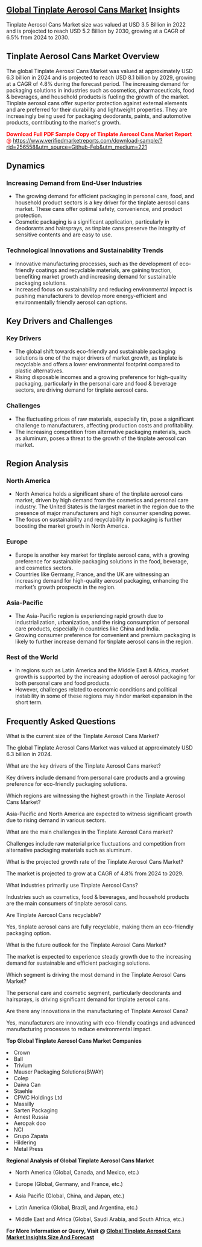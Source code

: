 <h2><a href="https://www.verifiedmarketreports.com/download-sample/?rid=256558&amp;utm_source=Github&amp;utm_medium=221" target="_blank">Global Tinplate Aerosol Cans Market</a> Insights</h2><p>Tinplate Aerosol Cans Market size was valued at USD 3.5 Billion in 2022 and is projected to reach USD 5.2 Billion by 2030, growing at a CAGR of 6.5% from 2024 to 2030.</p><p><h2>Tinplate Aerosol Cans Market Overview</h2> <p>The global Tinplate Aerosol Cans Market was valued at approximately USD 6.3 billion in 2024 and is projected to reach USD 8.1 billion by 2029, growing at a CAGR of 4.8% during the forecast period. The increasing demand for packaging solutions in industries such as cosmetics, pharmaceuticals, food & beverages, and household products is fueling the growth of the market. Tinplate aerosol cans offer superior protection against external elements and are preferred for their durability and lightweight properties. They are increasingly being used for packaging deodorants, paints, and automotive products, contributing to the market's growth.</p> <p><p><span class=""><span style="color: #ff0000;"><strong>Download Full PDF Sample Copy of Tinplate Aerosol Cans Market Report</strong> @ </span><a href="https://www.verifiedmarketreports.com/download-sample/?rid=256558&amp;utm_source=Github-Feb&amp;utm_medium=221" target="_blank">https://www.verifiedmarketreports.com/download-sample/?rid=256558&amp;utm_source=Github-Feb&amp;utm_medium=221</a></span></p></p> <h2>Dynamics</h2> <h3>Increasing Demand from End-User Industries</h3> <ul> <li>The growing demand for efficient packaging in personal care, food, and household product sectors is a key driver for the tinplate aerosol cans market. These cans offer optimal safety, convenience, and product protection.</li> <li>Cosmetic packaging is a significant application, particularly in deodorants and hairsprays, as tinplate cans preserve the integrity of sensitive contents and are easy to use.</li> </ul> <h3>Technological Innovations and Sustainability Trends</h3> <ul> <li>Innovative manufacturing processes, such as the development of eco-friendly coatings and recyclable materials, are gaining traction, benefiting market growth and increasing demand for sustainable packaging solutions.</li> <li>Increased focus on sustainability and reducing environmental impact is pushing manufacturers to develop more energy-efficient and environmentally friendly aerosol can options.</li> </ul> <h2>Key Drivers and Challenges</h2> <h3>Key Drivers</h3> <ul> <li>The global shift towards eco-friendly and sustainable packaging solutions is one of the major drivers of market growth, as tinplate is recyclable and offers a lower environmental footprint compared to plastic alternatives.</li> <li>Rising disposable incomes and a growing preference for high-quality packaging, particularly in the personal care and food & beverage sectors, are driving demand for tinplate aerosol cans.</li> </ul> <h3>Challenges</h3> <ul> <li>The fluctuating prices of raw materials, especially tin, pose a significant challenge to manufacturers, affecting production costs and profitability.</li> <li>The increasing competition from alternative packaging materials, such as aluminum, poses a threat to the growth of the tinplate aerosol can market.</li> </ul> <h2>Region Analysis</h2> <h3>North America</h3> <ul> <li>North America holds a significant share of the tinplate aerosol cans market, driven by high demand from the cosmetics and personal care industry. The United States is the largest market in the region due to the presence of major manufacturers and high consumer spending power.</li> <li>The focus on sustainability and recyclability in packaging is further boosting the market growth in North America.</li> </ul> <h3>Europe</h3> <ul> <li>Europe is another key market for tinplate aerosol cans, with a growing preference for sustainable packaging solutions in the food, beverage, and cosmetics sectors.</li> <li>Countries like Germany, France, and the UK are witnessing an increasing demand for high-quality aerosol packaging, enhancing the market’s growth prospects in the region.</li> </ul> <h3>Asia-Pacific</h3> <ul> <li>The Asia-Pacific region is experiencing rapid growth due to industrialization, urbanization, and the rising consumption of personal care products, especially in countries like China and India.</li> <li>Growing consumer preference for convenient and premium packaging is likely to further increase demand for tinplate aerosol cans in the region.</li> </ul> <h3>Rest of the World</h3> <ul> <li>In regions such as Latin America and the Middle East & Africa, market growth is supported by the increasing adoption of aerosol packaging for both personal care and food products.</li> <li>However, challenges related to economic conditions and political instability in some of these regions may hinder market expansion in the short term.</li> </ul> <h2>Frequently Asked Questions</h2> <p>What is the current size of the Tinplate Aerosol Cans Market?</p> <p>The global Tinplate Aerosol Cans Market was valued at approximately USD 6.3 billion in 2024.</p> <p>What are the key drivers of the Tinplate Aerosol Cans market?</p> <p>Key drivers include demand from personal care products and a growing preference for eco-friendly packaging solutions.</p> <p>Which regions are witnessing the highest growth in the Tinplate Aerosol Cans Market?</p> <p>Asia-Pacific and North America are expected to witness significant growth due to rising demand in various sectors.</p> <p>What are the main challenges in the Tinplate Aerosol Cans market?</p> <p>Challenges include raw material price fluctuations and competition from alternative packaging materials such as aluminum.</p> <p>What is the projected growth rate of the Tinplate Aerosol Cans Market?</p> <p>The market is projected to grow at a CAGR of 4.8% from 2024 to 2029.</p> <p>What industries primarily use Tinplate Aerosol Cans?</p> <p>Industries such as cosmetics, food & beverages, and household products are the main consumers of tinplate aerosol cans.</p> <p>Are Tinplate Aerosol Cans recyclable?</p> <p>Yes, tinplate aerosol cans are fully recyclable, making them an eco-friendly packaging option.</p> <p>What is the future outlook for the Tinplate Aerosol Cans Market?</p> <p>The market is expected to experience steady growth due to the increasing demand for sustainable and efficient packaging solutions.</p> <p>Which segment is driving the most demand in the Tinplate Aerosol Cans Market?</p> <p>The personal care and cosmetic segment, particularly deodorants and hairsprays, is driving significant demand for tinplate aerosol cans.</p> <p>Are there any innovations in the manufacturing of Tinplate Aerosol Cans?</p> <p>Yes, manufacturers are innovating with eco-friendly coatings and advanced manufacturing processes to reduce environmental impact.</p> </p><p><strong>Top Global Tinplate Aerosol Cans Market Companies</strong></p><div data-test-id=""><p><li>Crown</li><li> Ball</li><li> Trivium</li><li> Mauser Packaging Solutions(BWAY)</li><li> Colep</li><li> Daiwa Can</li><li> Staehle</li><li> CPMC Holdings Ltd</li><li> Massilly</li><li> Sarten Packaging</li><li> Arnest Russia</li><li> Aeropak doo</li><li> NCI</li><li> Grupo Zapata</li><li> Hildering</li><li> Metal Press</li></p><div><strong>Regional Analysis of&nbsp;Global Tinplate Aerosol Cans Market</strong></div><ul><li dir="ltr"><p dir="ltr">North America&nbsp;(Global, Canada, and Mexico, etc.)</p></li><li dir="ltr"><p dir="ltr">Europe (Global, Germany, and France, etc.)</p></li><li dir="ltr"><p dir="ltr">Asia Pacific&nbsp;(Global, China, and Japan, etc.)</p></li><li dir="ltr"><p dir="ltr">Latin America&nbsp;(Global, Brazil, and Argentina, etc.)</p></li><li dir="ltr">Middle East and Africa&nbsp;(Global, Saudi Arabia, and South Africa, etc.)</li></ul><p><strong>For More Information or Query, Visit @&nbsp;</strong><strong><a href="https://www.verifiedmarketreports.com/product/tinplate-aerosol-cans-market/?utm_source=Github&amp;utm_medium=221" target="_blank">Global Tinplate Aerosol Cans Market Insights Size And Forecast</a></strong></p></div>
